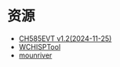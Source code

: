 ﻿# 资源

* [CH585EVT v1.2(2024-11-25)](https://www.wch.cn/downloads/CH585EVT_ZIP.html)
* [WCHISPTool](https://www.wch.cn/downloads/WCHISPTool_Setup_exe.html)
* [mounriver](http://www.mounriver.com/download)